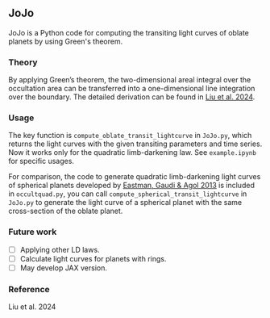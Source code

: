 ## JoJo

JoJo is a Python code for computing the transiting light curves of oblate planets by using Green's theorem.

### Theory

By applying Green’s theorem, the two-dimensional areal integral over the occultation area can be transferred into a one-dimensional line integration over the boundary. The detailed derivation can be found in <a href='https://arxiv.org/abs/2406.11644'>Liu et al. 2024</a>.

### Usage

The key function is ```compute_oblate_transit_lightcurve``` in ```JoJo.py```, which returns the light curves with the given transiting parameters and time series. Now it works only for the quadratic limb-darkening law. See ```example.ipynb``` for specific usages.

For comparison, the code to generate quadratic limb-darkening light curves of spherical planets developed by <a href='https://ui.adsabs.harvard.edu/abs/2013PASP..125...83E/abstract'>Eastman, Gaudi & Agol 2013</a> is included in ```occultquad.py```, you can call ```compute_spherical_transit_lightcurve``` in ```JoJo.py``` to generate the light curve of a spherical planet with the same cross-section of the oblate planet.

### Future work
- [ ] Applying other LD laws.
- [ ] Calculate light curves for planets with rings.
- [ ] May develop JAX version.

### Reference
Liu et al. 2024